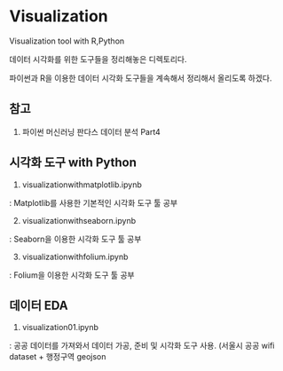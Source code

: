 # Visualization
Visualization tool with R,Python

데이터 시각화를 위한 도구들을 정리해놓은 디렉토리다.

파이썬과 R을 이용한 데이터 시각화 도구들을 계속해서 정리해서 올리도록 하겠다.

## 참고
1. 파이썬 머신러닝 판다스 데이터 분석 Part4

## 시각화 도구 with Python 
1. visualizationwithmatplotlib.ipynb

: Matplotlib를 사용한 기본적인 시각화 도구 툴 공부

2. visualizationwithseaborn.ipynb

: Seaborn을 이용한 시각화 도구 툴 공부

3. visualizationwithfolium.ipynb

: Folium을 이용한 시각화 도구 툴 공부

## 데이터 EDA
1. visualization01.ipynb

: 공공 데이터를 가져와서 데이터 가공, 준비 및 시각화 도구 사용. (서울시 공공 wifi dataset + 행정구역 geojson 
